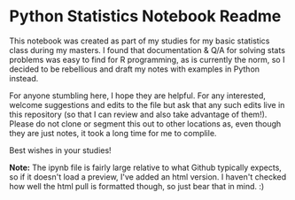 # Python Statistics Notebook Readme

This notebook was created as part of my studies for my basic statistics class during my masters. I found that documentation & Q/A for solving stats problems was easy to find for R programming, as is currently the norm, so I decided to be rebellious and draft my notes with examples in Python instead.

For anyone stumbling here, I hope they are helpful. For any interested, welcome suggestions and edits to the file but ask that any such edits live in this repository (so that I can review and also take advantage of them!). Please do not clone or segment this out to other locations as, even though they are just notes, it took a long time for me to complile.

Best wishes in your studies!

**Note:** The ipynb file is fairly large relative to what Github typically expects, so if it doesn't load a preview, I've added an html version. I haven't checked how well the html pull is formatted though, so just bear that in mind. :)
